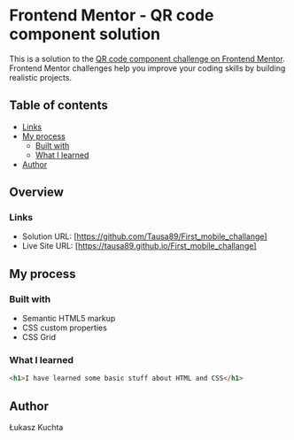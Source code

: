 # Frontend Mentor - QR code component solution

This is a solution to the [QR code component challenge on Frontend Mentor](https://www.frontendmentor.io/challenges/qr-code-component-iux_sIO_H). Frontend Mentor challenges help you improve your coding skills by building realistic projects.

## Table of contents

 - [Links](#links)
- [My process](#my-process)
  - [Built with](#built-with)
  - [What I learned](#what-i-learned)
- [Author](#author)



## Overview

### Links

- Solution URL: [https://github.com/Tausa89/First_mobile_challange]
- Live Site URL: [https://tausa89.github.io/First_mobile_challange]

## My process

### Built with

- Semantic HTML5 markup
- CSS custom properties
- CSS Grid


### What I learned

```html
<h1>I have learned some basic stuff about HTML and CSS</h1>
```

## Author

Łukasz Kuchta
